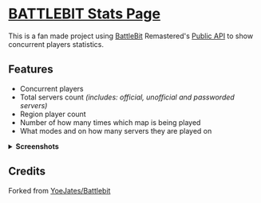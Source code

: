 # [BATTLEBIT Stats Page](https://yungsamd17.github.io//battlebit/)

This is a fan made project using [BattleBit](https://joinbattlebit.com) Remastered's [Public API](https://publicapi.battlebit.cloud/Servers/GetServerList) to show concurrent players statistics.

## Features

- Concurrent players
- Total servers count <em>(includes: official, unofficial and passworded servers)</em>
- Region player count
- Number of how many times which map is being played
- What modes and on how many servers they are played on

<details>
<summary><b>Screenshots
</b></summary><p>

![screenshot](https://github.com/yungsamd17/battlebit/assets/64147848/d8c9a225-46fd-4833-9733-a822d57dc3f1)


</details>

## Credits

Forked from [YoeJates/Battlebit](https://github.com/YoeJates/Battlebit)